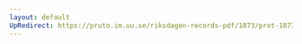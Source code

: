 ```yaml
---
layout: default
UpRedirect: https://pruto.im.uu.se/riksdagen-records-pdf/1873/prot-1873--ak--407/prot-1873--ak--407_037.pdf
---
```

